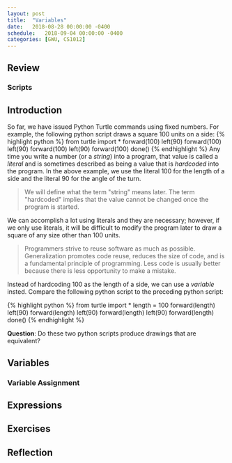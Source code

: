```yaml
---
layout: post
title:  "Variables"
date:   2018-08-28 00:00:00 -0400
schedule:   2018-09-04 00:00:00 -0400
categories: [GWU, CS1012]
---
```

<head>
  <link href="/css/syntax.css" rel="stylesheet">
</head>

## Review

### Scripts

## Introduction
So far, we have issued Python Turtle commands using fixed numbers.  For example, the following python script draws a square 100 units on a side:
{% highlight python %}
from turtle import *
forward(100)
left(90)
forward(100)
left(90)
forward(100)
left(90)
forward(100)
done()
{% endhighlight %}
Any time you write a number (or a _string_) into a program, that value is called a _literal_ and is sometimes described as being a value that is _hardcoded_ into the program.  In the above example, we use the literal 100 for the length of a side and the literal 90 for the angle of the turn.
> We will define what the term "string" means later.  The term "hardcoded" implies that the value cannot be changed once the program is started.

We can accomplish a lot using literals and they are necessary; however, if we only use literals, it will be difficult to modify the program later to draw a square of any size other than 100 units.  

> Programmers strive to reuse software as much as possible.  Generalization promotes code reuse, reduces the size of code, and is a fundamental principle of programming. Less code is usually better because there is less opportunity to make a mistake.

Instead of hardcoding 100 as the length of a side, we can use a _variable_ insted.  Compare the following python script to the preceding python script:

{% highlight python %}
from turtle import *
length = 100
forward(length)
left(90)
forward(length)
left(90)
forward(length)
left(90)
forward(length)
done()
{% endhighlight %}

**Question**: Do these two python scripts produce drawings that are equivalent?

## Variables

### Variable Assignment

## Expressions

## Exercises

## Reflection
